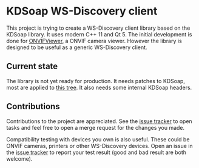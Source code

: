 # KDSoap WS-Discovery client

This project is trying to create a WS-Discovery client library based on the KDSoap
library. It uses modern C++ 11 and Qt 5. The initial development is done for
[ONVIFViewer](https://gitlab.com/caspermeijn/onvifviewer), a ONVIF camera viewer.
However the library is designed to be useful as a generic WS-Discovery client.

## Current state

The library is not yet ready for production. It needs patches to KDSoap, most are
applied to [this tree](https://github.com/caspermeijn/KDSoap). It also needs some
internal KDSoap headers.

## Contributions

Contributions to the project are appreciated. See the
[issue tracker](https://gitlab.com/caspermeijn/kdsoap-ws-discovery-client/issues)
to open tasks and feel free to open a merge request for the changes you made.

Compatibility testing with devices you own is also useful. These could be ONVIF
cameras, printers or other WS-Discovery devices. Open an issue in the
[issue tracker](https://gitlab.com/caspermeijn/kdsoap-ws-discovery-client/issues)
to report your test result (good and bad result are both welcome).
